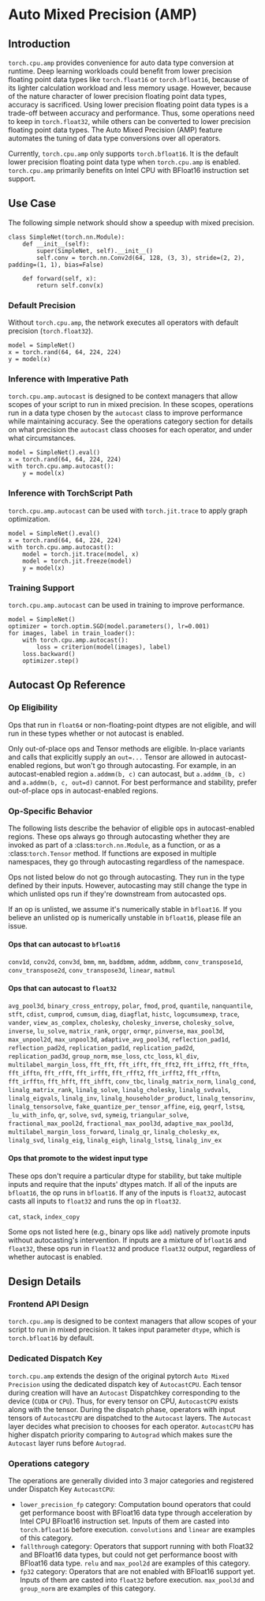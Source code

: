 Auto Mixed Precision (AMP)
==========================

## Introduction

`torch.cpu.amp` provides convenience for auto data type conversion at runtime. Deep learning workloads could benefit from lower precision floating point data types like `torch.float16` or `torch.bfloat16`, because of its lighter calculation workload and less memory usage. However, because of the nature character of lower precision floating point data types, accuracy is sacrificed. Using lower precision floating point data types is a trade-off between accuracy and performance. Thus, some operations need to keep in `torch.float32`, while others can be converted to lower precision floating point data types. The Auto Mixed Precision (AMP) feature automates the tuning of data type conversions over all operators.

Currently, `torch.cpu.amp` only supports `torch.bfloat16`. It is the default lower precision floating point data type when `torch.cpu.amp` is enabled. `torch.cpu.amp` primarily benefits on Intel CPU with BFloat16 instruction set support.

## Use Case

The following simple network should show a speedup with mixed precision.

```
class SimpleNet(torch.nn.Module):
    def __init__(self):
        super(SimpleNet, self).__init__()
        self.conv = torch.nn.Conv2d(64, 128, (3, 3), stride=(2, 2), padding=(1, 1), bias=False)

    def forward(self, x):
        return self.conv(x)
```

### Default Precision

Without `torch.cpu.amp`, the network executes all operators with default precision (`torch.float32`).
```
model = SimpleNet()
x = torch.rand(64, 64, 224, 224)
y = model(x)
```

### Inference with Imperative Path

`torch.cpu.amp.autocast` is designed to be context managers that allow scopes of your script to run in mixed precision. In these scopes, operations run in a data type chosen by the `autocast` class to improve performance while maintaining accuracy. See the operations category section for details on what precision the `autocast` class chooses for each operator, and under what circumstances.

```
model = SimpleNet().eval()
x = torch.rand(64, 64, 224, 224)
with torch.cpu.amp.autocast():
    y = model(x)
```

### Inference with TorchScript Path

`torch.cpu.amp.autocast` can be used with `torch.jit.trace` to apply graph optimization.

```
model = SimpleNet().eval()
x = torch.rand(64, 64, 224, 224)
with torch.cpu.amp.autocast():
    model = torch.jit.trace(model, x)
    model = torch.jit.freeze(model)
    y = model(x)
```

### Training Support

`torch.cpu.amp.autocast` can be used in training to improve performance.

```
model = SimpleNet()
optimizer = torch.optim.SGD(model.parameters(), lr=0.001)
for images, label in train_loader():
    with torch.cpu.amp.autocast():
        loss = criterion(model(images), label)
    loss.backward()
    optimizer.step()
```

## Autocast Op Reference

### Op Eligibility

Ops that run in `float64` or non-floating-point dtypes are not eligible, and will run in these types whether or not autocast is enabled.

Only out-of-place ops and Tensor methods are eligible. In-place variants and calls that explicitly supply an `out=...` Tensor
are allowed in autocast-enabled regions, but won't go through autocasting. For example, in an autocast-enabled region `a.addmm(b, c)` can autocast, but `a.addmm_(b, c)` and `a.addmm(b, c, out=d)` cannot. For best performance and stability, prefer out-of-place ops in autocast-enabled regions.

### Op-Specific Behavior

The following lists describe the behavior of eligible ops in autocast-enabled regions. These ops always go through autocasting whether they are invoked as part of a :class:`torch.nn.Module`, as a function, or as a :class:`torch.Tensor` method. If functions are exposed in multiple namespaces, they go through autocasting regardless of the namespace.

Ops not listed below do not go through autocasting. They run in the type defined by their inputs. However, autocasting may still change the type in which unlisted ops run if they're downstream from autocasted ops.

If an op is unlisted, we assume it's numerically stable in `bfloat16`. If you believe an unlisted op is numerically unstable in `bfloat16`, please file an issue.

#### Ops that can autocast to `bfloat16`

`conv1d`, `conv2d`, `conv3d`, `bmm`, `mm`, `baddbmm`, `addmm`, `addbmm`, `conv_transpose1d`, `conv_transpose2d`, `conv_transpose3d`, `linear`, `matmul`

#### Ops that can autocast to `float32`

`avg_pool3d`, `binary_cross_entropy`, `polar`, `fmod`, `prod`, `quantile`, `nanquantile`, `stft`, `cdist`, `cumprod`, `cumsum`, `diag`, `diagflat`, `histc`, `logcumsumexp`, `trace`, `vander`, `view_as_complex`, `cholesky`, `cholesky_inverse`, `cholesky_solve`, `inverse`, `lu_solve`, `matrix_rank`, `orgqr`, `ormqr`, `pinverse`, `max_pool3d`, `max_unpool2d`, `max_unpool3d`, `adaptive_avg_pool3d`, `reflection_pad1d`, `reflection_pad2d`, `replication_pad1d`, `replication_pad2d`, `replication_pad3d`, `group_norm`, `mse_loss`, `ctc_loss`, `kl_div`, `multilabel_margin_loss`, `fft_fft`, `fft_ifft`, `fft_fft2`, `fft_ifft2`, `fft_fftn`, `fft_ifftn`, `fft_rfft`, `fft_irfft`, `fft_rfft2`, `fft_irfft2`, `fft_rfftn`, `fft_irfftn`, `fft_hfft`, `fft_ihfft`, `conv_tbc`, `linalg_matrix_norm`, `linalg_cond`, `linalg_matrix_rank`, `linalg_solve`, `linalg_cholesky`, `linalg_svdvals`, `linalg_eigvals`, `linalg_inv`, `linalg_householder_product`, `linalg_tensorinv`, `linalg_tensorsolve`, `fake_quantize_per_tensor_affine`, `eig`, `geqrf`, `lstsq`, `_lu_with_info`, `qr`, `solve`, `svd`, `symeig`, `triangular_solve`, `fractional_max_pool2d`, `fractional_max_pool3d`, `adaptive_max_pool3d`, `multilabel_margin_loss_forward`, `linalg_qr`, `linalg_cholesky_ex`, `linalg_svd`, `linalg_eig`, `linalg_eigh`, `linalg_lstsq`, `linalg_inv_ex`

#### Ops that promote to the widest input type

These ops don't require a particular dtype for stability, but take multiple inputs and require that the inputs' dtypes match.  If all of the inputs are `bfloat16`, the op runs in `bfloat16`.  If any of the inputs is `float32`, autocast casts all inputs to `float32` and runs the op in `float32`.

`cat`, `stack`, `index_copy`

Some ops not listed here (e.g., binary ops like `add`) natively promote inputs without autocasting's intervention.  If inputs are a mixture of `bfloat16` and `float32`, these ops run in `float32` and produce `float32` output, regardless of whether autocast is enabled.

## Design Details

### Frontend API Design

`torch.cpu.amp` is designed to be context managers that allow scopes of your script to run in mixed precision. It takes input parameter `dtype`, which is `torch.bfloat16` by default.

### Dedicated Dispatch Key

`torch.cpu.amp` extends the design of the original pytorch `Auto Mixed Precision` using the dedicated dispatch key of `AutocastCPU`. Each tensor during creation will have an `Autocast` Dispatchkey corresponding to the device (`CUDA` or `CPU`). Thus, for every tensor on CPU, `AutocastCPU` exists along with the tensor. During the dispatch phase, operators with input tensors of `AutocastCPU` are dispatched to the `Autocast` layers. The `Autocast` layer decides what precision to chooses for each operator. `AutocastCPU` has higher dispatch priority comparing to `Autograd` which makes sure the `Autocast` layer runs before `Autograd`.

### Operations category

The operations are generally divided into 3 major categories and registered under Dispatch Key `AutocastCPU`:
* `lower_precision_fp` category: Computation bound operators that could get performance boost with BFloat16 data type through acceleration by Intel CPU BFloat16 instruction set. Inputs of them are casted into `torch.bfloat16` before execution. `convolutions` and `linear` are examples of this category.
* `fallthrough` category: Operators that support running with both Float32 and BFloat16 data types, but could not get performance boost with BFloat16 data type. `relu` and `max_pool2d` are examples of this category.
* `fp32` category: Operators that are not enabled with BFloat16 support yet. Inputs of them are casted into `float32` before execution. `max_pool3d` and `group_norm` are examples of this category.
